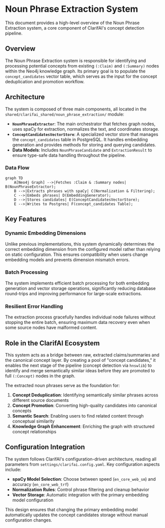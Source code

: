 # Noun Phrase Extraction System

This document provides a high-level overview of the Noun Phrase Extraction system, a core component of ClarifAI's concept detection pipeline.

## Overview

The Noun Phrase Extraction system is responsible for identifying and processing potential concepts from existing `(:Claim)` and `(:Summary)` nodes within the Neo4j knowledge graph. Its primary goal is to populate the `concept_candidates` vector table, which serves as the input for the concept deduplication and promotion workflow.

## Architecture

The system is composed of three main components, all located in the `shared/clarifai_shared/noun_phrase_extraction/` module:

-   **`NounPhraseExtractor`**: The main orchestrator that fetches graph nodes, uses spaCy for extraction, normalizes the text, and coordinates storage.
-   **`ConceptCandidatesVectorStore`**: A specialized vector store that manages the `concept_candidates` table in PostgreSQL. It handles embedding generation and provides methods for storing and querying candidates.
-   **Data Models**: Includes `NounPhraseCandidate` and `ExtractionResult` to ensure type-safe data handling throughout the pipeline.

### Data Flow

```mermaid
graph TD
    A[Neo4j Graph] -->|Fetches :Claim & :Summary nodes| B(NounPhraseExtractor);
    B -->|Extracts phrases with spaCy| C(Normalization & Filtering);
    C -->|Embeds phrases| D(EmbeddingGenerator);
    D -->|Stores candidates| E(ConceptCandidatesVectorStore);
    E -->|Writes to Postgres| F(concept_candidates Table);
```

## Key Features

### Dynamic Embedding Dimensions

Unlike previous implementations, this system dynamically determines the correct embedding dimension from the configured model rather than relying on static configuration. This ensures compatibility when users change embedding models and prevents dimension mismatch errors.

### Batch Processing

The system implements efficient batch processing for both embedding generation and vector storage operations, significantly reducing database round-trips and improving performance for large-scale extractions.

### Resilient Error Handling

The extraction process gracefully handles individual node failures without stopping the entire batch, ensuring maximum data recovery even when some source nodes have malformed content.

## Role in the ClarifAI Ecosystem

This system acts as a bridge between raw, extracted claims/summaries and the canonical concept layer. By creating a pool of "concept candidates," it enables the next stage of the pipeline (concept detection via `hnswlib`) to identify and merge semantically similar ideas before they are promoted to full `(:Concept)` nodes in the graph.

The extracted noun phrases serve as the foundation for:

1. **Concept Deduplication**: Identifying semantically similar phrases across different source documents
2. **Concept Promotion**: Converting high-quality candidates into canonical concepts
3. **Semantic Search**: Enabling users to find related content through conceptual similarity
4. **Knowledge Graph Enhancement**: Enriching the graph with structured concept relationships

## Configuration Integration

The system follows ClarifAI's configuration-driven architecture, reading all parameters from `settings/clarifai.config.yaml`. Key configuration aspects include:

- **spaCy Model Selection**: Choose between speed (`en_core_web_sm`) and accuracy (`en_core_web_trf`)
- **Normalization Rules**: Control phrase filtering and cleanup behavior
- **Vector Storage**: Automatic integration with the primary embedding model configuration

This design ensures that changing the primary embedding model automatically updates the concept candidates storage without manual configuration changes.